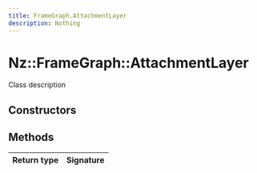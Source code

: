 ```yaml
---
title: FrameGraph.AttachmentLayer
description: Nothing
---
```


# Nz::FrameGraph::AttachmentLayer

Class description

## Constructors


## Methods

| Return type | Signature |
| ----------- | --------- |

